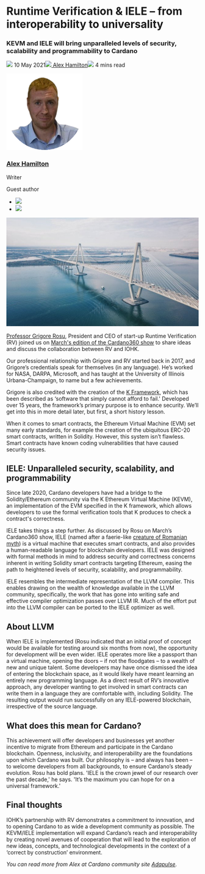 # Runtime Verification & IELE – from interoperability to universality
### **KEVM and IELE will bring unparalleled levels of security, scalability and programmability to Cardano**
![](img/2021-05-10-runtime-verification-iele-from-interoperability-to-universality.002.png) 10 May 2021![](img/2021-05-10-runtime-verification-iele-from-interoperability-to-universality.002.png)[ Alex Hamilton](tmp//en/blog/authors/alex-hamilton/page-1/)![](img/2021-05-10-runtime-verification-iele-from-interoperability-to-universality.003.png) 4 mins read

![Alex Hamilton](img/2021-05-10-runtime-verification-iele-from-interoperability-to-universality.004.png)[](tmp//en/blog/authors/alex-hamilton/page-1/)
### [**Alex Hamilton**](tmp//en/blog/authors/alex-hamilton/page-1/)
Writer

Guest author

- ![](img/2021-05-10-runtime-verification-iele-from-interoperability-to-universality.005.png)[](https://www.linkedin.com/in/alex-hamilton-55b4b6108/ "LinkedIn")
- ![](img/2021-05-10-runtime-verification-iele-from-interoperability-to-universality.006.png)[](https://twitter.com/Immortalxplorer "Twitter")

![ Runtime Verification & IELE – from interoperability to universality](img/2021-05-10-runtime-verification-iele-from-interoperability-to-universality.007.jpeg)

[Professor Grigore Rosu](https://en.wikipedia.org/wiki/Grigore_Rosu), President and CEO of start-up Runtime Verification (RV) joined us on [March's edition of the Cardano360 show](https://youtu.be/ULBLgPgxtN8?t=1563) to share ideas and discuss the collaboration between RV and IOHK.

Our professional relationship with Grigore and RV started back in 2017, and Grigore’s credentials speak for themselves (in any language). He’s worked for NASA, DARPA, Microsoft, and has taught at the University of Illinois Urbana-Champaign, to name but a few achievements.

Grigore is also credited with the creation of the [K Framework](https://runtimeverification.com/blog/k-framework-an-overview/), which has been described as ‘software that simply cannot afford to fail.' Developed over 15 years, the framework’s primary purpose is to enhance security. We’ll get into this in more detail later, but first, a short history lesson.

When it comes to smart contracts, the Ethereum Virtual Machine (EVM) set many early standards, for example the creation of the ubiquitous ERC-20 smart contracts, written in Solidity. However, this system isn’t flawless. Smart contracts have known coding vulnerabilities that have caused security issues. 
## **IELE: Unparalleled security, scalability, and programmability**
Since late 2020, Cardano developers have had a bridge to the Solidity/Ethereum community via the K Ethereum Virtual Machine (KEVM), an implementation of the EVM specified in the K framework, which allows developers to use the formal verification tools that K produces to check a contract's correctness. 

IELE takes things a step further. As discussed by Rosu on March’s Cardano360 show, IELE (named after a faerie-like [creature of Romanian myth](https://en.wikipedia.org/wiki/Iele)) is a virtual machine that executes smart contracts, and also provides a human-readable language for blockchain developers. IELE was designed with formal methods in mind to address security and correctness concerns inherent in writing Solidity smart contracts targeting Ethereum, easing the path to heightened levels of security, scalability, and programmability. 

IELE resembles the intermediate representation of the LLVM compiler. This enables drawing on the wealth of knowledge available in the LLVM community, specifically, the work that has gone into writing safe and effective compiler optimization passes over LLVM IR. Much of the effort put into the LLVM compiler can be ported to the IELE optimizer as well.
## **About LLVM**
When IELE is implemented (Rosu indicated that an initial proof of concept would be available for testing around six months from now), the opportunity for development will be even wider. IELE operates more like a passport than a virtual machine, opening the doors – if not the floodgates – to a wealth of new and unique talent. Some developers may have once dismissed the idea of entering the blockchain space, as it would likely have meant learning an entirely new programming language. As a direct result of RV’s innovative approach, any developer wanting to get involved in smart contracts can write them in a language they are comfortable with, including Solidity. The resulting output would run successfully on any IELE-powered blockchain, irrespective of the source language.
## **What does this mean for Cardano?**
This achievement will offer developers and businesses yet another incentive to migrate from Ethereum and participate in the Cardano blockchain. Openness, inclusivity, and interoperability are the foundations upon which Cardano was built. Our philosophy is – and always has been – to welcome developers from all backgrounds, to ensure Cardano’s steady evolution. Rosu has bold plans. 'IELE is the crown jewel of our research over the past decade,' he says. 'It’s the maximum you can hope for on a universal framework.'
## **Final thoughts**
IOHK’s partnership with RV demonstrates a commitment to innovation, and to opening Cardano to as wide a development community as possible. The KEVM/IELE implementation will expand Cardano’s reach and interoperability by creating novel avenues of cooperation that will lead to the exploration of new ideas, concepts, and technological developments in the context of a ‘correct by construction’ environment. 

*You can read more from Alex at Cardano community site [Adapulse](https://adapulse.io/).*
